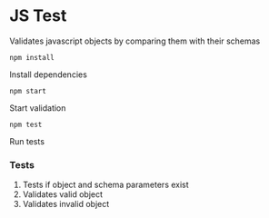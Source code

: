 # JS Test

Validates javascript objects by comparing them with their schemas

`npm install`

Install dependencies


`npm start`

Start validation 


`npm test`

Run tests

### Tests

1. Tests if object and schema parameters exist
2. Validates valid object
3. Validates invalid object 
